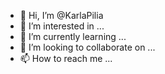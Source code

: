 - 👋 Hi, I’m @KarlaPilia
- 👀 I’m interested in ...
- 🌱 I’m currently learning ...
- 💞️ I’m looking to collaborate on ...
- 📫 How to reach me ...

<!---
KarlaPilia/KarlaPilia is a ✨ special ✨ repository because its `README.md` (this file) appears on your GitHub profile.
You can click the Preview link to take a look at your changes.
--->
